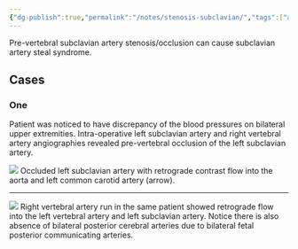 ```yaml
---
{"dg-publish":true,"permalink":"/notes/stenosis-subclavian/","tags":["artery","syndrome"],"created":"2023-08-19T22:20:35.617-07:00","updated":"2023-08-22T17:56:22.966-07:00"}
---
```



Pre-vertebral subclavian artery stenosis/occlusion can cause subclavian artery steal syndrome.

## Cases

### One

Patient was noticed to have discrepancy of the blood pressures on bilateral upper extremities. Intra-operative left subclavian artery and right vertebral artery angiographies revealed pre-vertebral occlusion of the left subclavian artery.

![](https://i.imgur.com/lXdHDLB.png)
Occluded left subclavian artery with retrograde contrast flow into the aorta and left common carotid artery (arrow).

----

![](https://i.imgur.com/s4xbEaU.png)
Right vertebral artery run in the same patient showed retrograde flow into the left vertebral artery and left subclavian artery. Notice there is also absence of bilateral posterior cerebral arteries due to bilateral fetal posterior communicating arteries.
